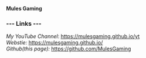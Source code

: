**Mules Gaming**

### --- Links ---  
*My YouTube Channel*: https://mulesgaming.github.io/yt  
*Webstie:* https://mulesgaming.github.io/  
*Github(this page):* https://github.com/MulesGaming  

<!---
MulesGaming/MulesGaming is a unique repository because its `README.md` (this file) appears on your GitHub profile.
--->

